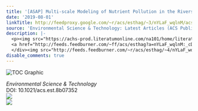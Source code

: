 ```yaml
---
title: '[ASAP] Multi-scale Modeling of Nutrient Pollution in the Rivers of China'
date: '2019-08-01'
linkTitle: http://feedproxy.google.com/~r/acs/esthag/~3/nYLaF_wqlnM/acs.est.8b07352
source: 'Environmental Science & Technology: Latest Articles (ACS Publications)'
description: |-
  <p><img src="https://achs-prod.literatumonline.com/na101/home/literatum/publisher/achs/journals/content/esthag/0/esthag.ahead-of-print/acs.est.8b07352/20190801/images/medium/es-2018-07352q_0008.gif" alt="TOC Graphic"/></p><div><cite>Environmental Science & Technology</cite></div><div>DOI: 10.1021/acs.est.8b07352</div><div class="feedflare">
  <a href="http://feeds.feedburner.com/~ff/acs/esthag?a=nYLaF_wqlnM:_cDdz2wpy28:yIl2AUoC8zA"><img src="http://feeds.feedburner.com/~ff/acs/esthag?d=yIl2AUoC8zA" border="0"></img></a>
  </div><img src="http://feeds.feedburner.com/~r/acs/esthag/~4/nYLaF_wqlnM" ...
disable_comments: true
---
```

<p><img src="https://achs-prod.literatumonline.com/na101/home/literatum/publisher/achs/journals/content/esthag/0/esthag.ahead-of-print/acs.est.8b07352/20190801/images/medium/es-2018-07352q_0008.gif" alt="TOC Graphic"/></p><div><cite>Environmental Science & Technology</cite></div><div>DOI: 10.1021/acs.est.8b07352</div><div class="feedflare">
<a href="http://feeds.feedburner.com/~ff/acs/esthag?a=nYLaF_wqlnM:_cDdz2wpy28:yIl2AUoC8zA"><img src="http://feeds.feedburner.com/~ff/acs/esthag?d=yIl2AUoC8zA" border="0"></img></a>
</div><img src="http://feeds.feedburner.com/~r/acs/esthag/~4/nYLaF_wqlnM" ...